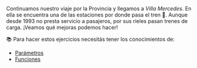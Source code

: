Continuamos nuestro viaje por la Provincia y llegamos a _Villa Mercedes_. En ella se encuentra una de las estaciones por donde pasa el tren :bullettrain_front:. Aunque desde 1993 no presta servicio a pasajeros, por sus rieles pasan trenes de carga. ¡Veamos qué mejoras podemos hacer!

 
:books: Para hacer estos ejercicios necesitás tener los conocimientos de:
* [Parámetros](https://mumuki.io/primaria.sanluis/chapters/295-sobre-gustos-no-hay-parametros)
* [Funciones](https://mumuki.io/primaria.sanluis/chapters/296-un-mar-de-funciones)